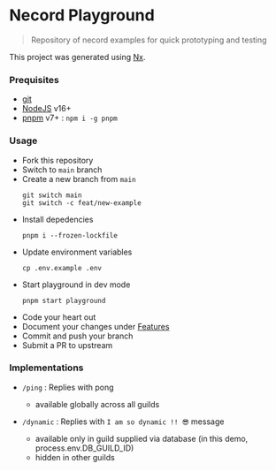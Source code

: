 # Necord Playground

> Repository of necord examples for quick prototyping and testing

This project was generated using [Nx](https://nx.dev).

### Prequisites

- [git](https://git-scm.com/)
- [NodeJS](https://nodejs.org/en/) v16+
- [pnpm](https://pnpm.io/installation) v7+ : `npm i -g pnpm`

### Usage

- Fork this repository
- Switch to `main` branch
- Create a new branch from `main`
  ```shell
  git switch main
  git switch -c feat/new-example
  ```
- Install depedencies
  ```shell
  pnpm i --frozen-lockfile
  ```
- Update environment variables
  ```shell
  cp .env.example .env
  ```
- Start playground in dev mode
  ```shell
  pnpm start playground
  ```
- Code your heart out
- Document your changes under [Features](#Features)
- Commit and push your branch
- Submit a PR to upstream

### Implementations

- `/ping` : Replies with pong

  - available globally across all guilds

- `/dynamic` : Replies with `I am so dynamic !! 😎` message
  - available only in guild supplied via database (in this demo, process.env.DB_GUILD_ID)
  - hidden in other guilds
